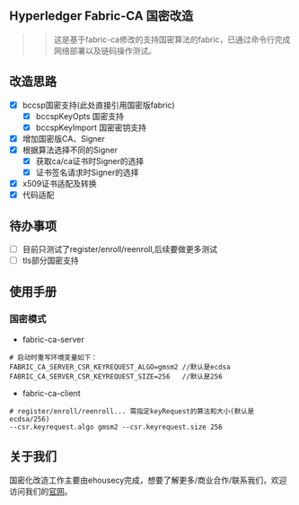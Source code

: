 ## Hyperledger Fabric-CA 国密改造
>> 这是基于fabric-ca修改的支持国密算法的fabric，已通过命令行完成网络部署以及链码操作测试。

## 改造思路
- [x] bccsp国密支持(此处直接引用国密版fabric)
  - [x] bccspKeyOpts 国密支持
  - [x] bccspKeyImport 国密密钥支持
- [x] 增加国密版CA、Signer
- [x] 根据算法选择不同的Signer
  - [x] 获取ca/ca证书时Signer的选择
  - [x] 证书签名请求时Signer的选择
- [x] x509证书适配及转换
- [x] 代码适配

## 待办事项
- [ ] 目前只测试了register/enroll/reenroll,后续要做更多测试
- [ ] tls部分国密支持

## 使用手册

### 国密模式
- fabric-ca-server
```
# 启动时重写环境变量如下：
FABRIC_CA_SERVER_CSR_KEYREQUEST_ALGO=gmsm2 //默认是ecdsa
FABRIC_CA_SERVER_CSR_KEYREQUEST_SIZE=256   //默认是256
```
- fabric-ca-client
```
# register/enroll/reenroll... 需指定keyRequest的算法和大小(默认是ecdsa/256)
--csr.keyrequest.algo gmsm2 --csr.keyrequest.size 256
```

## 关于我们
国密化改造工作主要由ehousecy完成，想要了解更多/商业合作/联系我们，欢迎访问我们的[官网](https://ebaas.com/)。